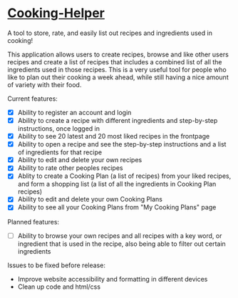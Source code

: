 # [Cooking-Helper](https://cooking--helper.herokuapp.com/)
A tool to store, rate, and easily list out recipes and ingredients used in cooking!

This application allows users to create recipes, browse and like other users recipes and create a list of recipes that includes a combined list of all the ingredients used in those recipes. This is a very useful tool for people who like to plan out their cooking a week ahead, while still having a nice amount of variety with their food.

Current features:

- [x] Ability to register an account and login
- [x] Ability to create a recipe with different ingredients and step-by-step instructions, once logged in
- [x] Ability to see 20 latest and 20 most liked recipes in the frontpage
- [x] Ability to open a recipe and see the step-by-step instructions and a list of ingredients for that recipe
- [x] Ability to edit and delete your own recipes
- [x] Ability to rate other peoples recipes
- [x] Ablity to create a Cooking Plan (a list of recipes) from your liked recipes, and form a shopping list (a list of all the ingredients in Cooking Plan recipes)
- [x] Ability to edit and delete your own Cooking Plans
- [x] Ability to see all your Cooking Plans from "My Cooking Plans" page

Planned features:

- [ ] Ability to browse your own recipes and all recipes with a key word, or ingredient that is used in the recipe, also being able to filter out certain ingredients

Issues to be fixed before release:

- Improve website accessibility and formatting in different devices
- Clean up code and html/css
